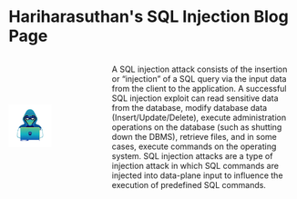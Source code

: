 # Hariharasuthan's SQL Injection Blog Page

<div style="display: flex; align-items: center;">

  <!-- Image on the left side -->
  <div style="flex: 1;">
    <img src="assets/images/blog1_image-removebg-preview.png" style="height: 75px; width: 75px;" alt="animae">
  </div>

  <!-- Text on the right side -->
  <div style="flex: 2; padding-left: 20px;">
    <p>
      A SQL injection attack consists of the insertion or “injection” of a SQL query via the input data from the client to the application. 
      A successful SQL injection exploit can read sensitive data from the database, modify database data (Insert/Update/Delete), execute 
      administration operations on the database (such as shutting down the DBMS), retrieve files, and in some cases, execute commands 
      on the operating system. SQL injection attacks are a type of injection attack in which SQL commands are injected into data-plane input 
      to influence the execution of predefined SQL commands.
    </p>
  </div>

</div>
